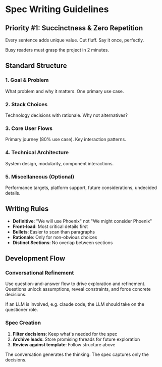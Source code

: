 # Spec Writing Guidelines

## Priority #1: Succinctness & Zero Repetition

Every sentence adds unique value. Cut fluff. Say it once, perfectly.

Busy readers must grasp the project in 2 minutes.

## Standard Structure

### 1. Goal & Problem
What problem and why it matters. One primary use case.

### 2. Stack Choices  
Technology decisions with rationale. Why not alternatives?

### 3. Core User Flows
Primary journey (80% use case). Key interaction patterns.

### 4. Technical Architecture
System design, modularity, component interactions.

### 5. Miscellaneous (Optional)
Performance targets, platform support, future considerations, undecided details.

## Writing Rules

- **Definitive**: "We will use Phoenix" not "We might consider Phoenix"
- **Front-load**: Most critical details first
- **Bullets**: Easier to scan than paragraphs  
- **Rationale**: Only for non-obvious choices
- **Distinct Sections**: No overlap between sections

## Development Flow

### Conversational Refinement
Use question-and-answer flow to drive exploration and refinement. Questions unlock assumptions, reveal constraints, and force concrete decisions.

If an LLM is involved, e.g. claude code, the LLM should take on the questioner role.

### Spec Creation
1. **Filter decisions**: Keep what's needed for the spec
2. **Archive leads**: Store promising threads for future exploration
3. **Review against template**: Follow structure above

The conversation generates the thinking. The spec captures only the decisions.
